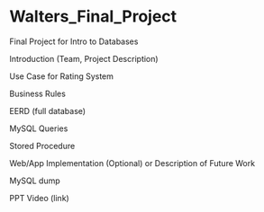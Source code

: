 # Walters_Final_Project
Final Project for Intro to Databases

Introduction (Team, Project Description)

Use Case for Rating System

Business Rules

EERD (full database)

MySQL Queries

Stored Procedure

Web/App Implementation (Optional) or Description of Future Work

MySQL dump

PPT Video (link)
